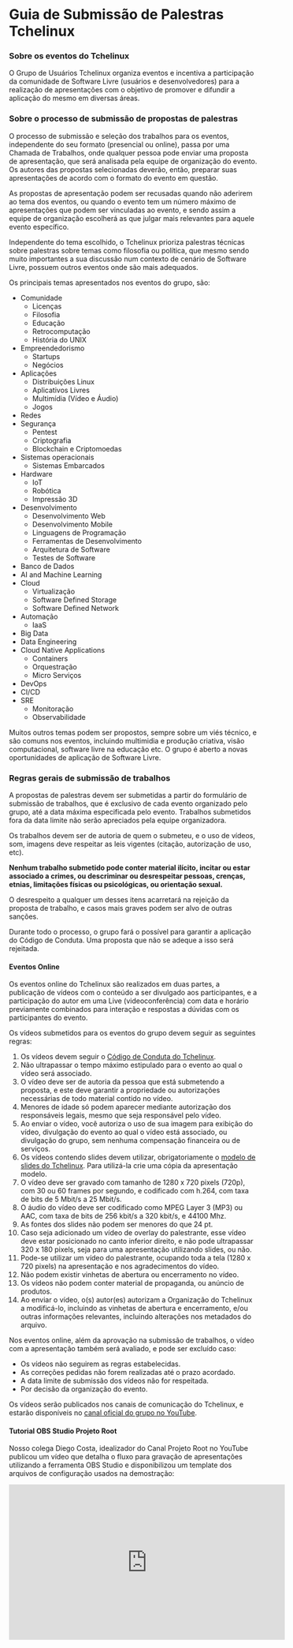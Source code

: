 Guia de Submissão de Palestras Tchelinux
========================================

### Sobre os eventos do Tchelinux

O Grupo de Usuários Tchelinux organiza eventos e incentiva a participação da comunidade de Software Livre (usuários e desenvolvedores) para a realização de apresentações com o objetivo de promover e difundir a aplicação do mesmo em diversas áreas.

### Sobre o processo de submissão de propostas de palestras

O processo de submissão e seleção dos trabalhos para os eventos, independente do seu formato (presencial ou online), passa por uma Chamada de Trabalhos, onde qualquer pessoa pode enviar uma proposta de apresentação, que será analisada pela equipe de organização do evento. Os autores das propostas selecionadas deverão, então, preparar suas apresentações de acordo com o formato do evento em questão.

As propostas de apresentação podem ser recusadas quando não aderirem ao tema dos eventos, ou quando o evento tem um número máximo de apresentações que podem ser vinculadas ao evento, e sendo assim a equipe de organização escolherá as que julgar mais relevantes para aquele evento específico.

Independente do tema escolhido, o Tchelinux prioriza palestras técnicas sobre palestras sobre temas como filosofia ou política, que mesmo sendo muito importantes a sua discussão num contexto de cenário de Software Livre, possuem outros eventos onde são mais adequados.

Os principais temas apresentados nos eventos do grupo, são:

- Comunidade 
  - Licenças
  - Filosofia
  - Educação
  - Retrocomputação
  - História do UNIX
- Empreendedorismo
  - Startups
  - Negócios
- Aplicações
  - Distribuições Linux
  - Aplicativos Livres
  - Multimídia (Vídeo e Áudio)
  - Jogos
- Redes
- Segurança 
  - Pentest
  - Criptografia
  - Blockchain e Criptomoedas
- Sistemas operacionais
  - Sistemas Embarcados
- Hardware
  - IoT
  - Robótica
  - Impressão 3D
- Desenvolvimento
  - Desenvolvimento Web
  - Desenvolvimento Mobile
  - Linguagens de Programação
  - Ferramentas de Desenvolvimento
  - Arquitetura de Software
  - Testes de Software
- Banco de Dados
- AI and Machine Learning 
- Cloud
  - Virtualização
  - Software Defined Storage
  - Software Defined Network
- Automação
  - IaaS
- Big Data
- Data Engineering
- Cloud Native Applications
  - Containers
  - Orquestração
  - Micro Serviços
- DevOps
- CI/CD
- SRE
  - Monitoração
  - Observabilidade

Muitos outros temas podem ser propostos, sempre sobre um viés técnico, e são comuns nos eventos, incluindo multimidia e produção criativa, visão computacional, software livre na educação etc. O grupo é aberto a novas oportunidades de aplicação de Software Livre.

### Regras gerais de submissão de trabalhos

A propostas de palestras devem ser submetidas a partir do formulário de submissão de trabalhos, que é exclusivo de cada evento organizado pelo grupo, até a data máxima especificada pelo evento. Trabalhos submetidos fora da data limite não serão apreciados pela equipe organizadora.

Os trabalhos devem ser de autoria de quem o submeteu, e o uso de vídeos, som, imagens deve respeitar as leis vigentes (citação, autorização de uso, etc).

**Nenhum trabalho submetido pode conter material ilícito, incitar ou estar associado a crimes, ou descriminar ou desrespeitar pessoas, crenças, etnias, limitações físicas ou psicológicas, ou orientação sexual.**

O desrespeito a qualquer um desses itens acarretará na rejeição da proposta de trabalho, e casos mais graves podem ser alvo de outras sanções.

Durante todo o processo, o grupo fará o possível para garantir a aplicação do Código de Conduta. Uma proposta que não se adeque a isso será rejeitada.

#### Eventos Online

Os eventos online do Tchelinux são realizados em duas partes, a publicação de vídeos com o conteúdo a ser divulgado aos participantes, e a participação do autor em uma Live (videoconferência) com data e horário previamente combinados para interação e respostas a dúvidas com os participantes do evento.

Os vídeos submetidos para os eventos do grupo devem seguir as seguintes regras:

1. Os vídeos devem seguir o [Código de Conduta do Tchelinux](https://conduta.tchelinux.org/).
2. Não ultrapassar o tempo máximo estipulado para o evento ao qual o vídeo será associado.
3. O vídeo deve ser de autoria da pessoa que está submetendo a proposta, e este deve garantir a propriedade ou autorizações necessárias de todo material contido no vídeo.
4. Menores de idade só podem aparecer mediante autorização dos responsáveis legais, mesmo que seja responsável pelo vídeo.
5. Ao enviar o vídeo, você autoriza o uso de sua imagem para exibição do vídeo, divulgação do evento ao qual o vídeo está associado, ou divulgação do grupo, sem nenhuma compensação financeira ou de serviços.
6. Os vídeos contendo slides devem utilizar, obrigatoriamente o [modelo de slides do Tchelinux](https://docs.google.com/presentation/d/1Fjw0lVCLfjXpR_baW-Z-WAmiW1fcQ4PQZnaI3Ixwg3c/edit?usp=sharing). Para utilizá-la crie uma cópia da apresentação modelo.
7. O vídeo deve ser gravado com tamanho de 1280 x 720 pixels (720p), com 30 ou 60 frames por segundo, e codificado com h.264, com taxa de bits de 5 Mbit/s a 25 Mbit/s.
8. O áudio do vídeo deve ser codificado como MPEG Layer 3 (MP3) ou AAC, com taxa de bits de 256 kbit/s a 320 kbit/s, e 44100 Mhz.
9. As fontes dos slides não podem ser menores do que 24 pt.
10. Caso seja adicionado um vídeo de overlay do palestrante, esse vídeo deve estar posicionado no canto inferior direito, e não pode ultrapassar 320 x 180 pixels, seja para uma apresentação utilizando slides, ou não.
12. Pode-se utilizar um vídeo do palestrante, ocupando toda a tela (1280 x 720 pixels) na apresentação e nos agradecimentos do vídeo.
13. Não podem existir vinhetas de abertura ou encerramento no vídeo.
14. Os vídeos não podem conter material de propaganda, ou anúncio de produtos.
15. Ao enviar o vídeo, o(s) autor(es) autorizam a Organização do Tchelinux a modificá-lo, incluindo as vinhetas de abertura e encerramento, e/ou outras informações relevantes, incluindo alterações nos metadados do arquivo.

Nos eventos online, além da aprovação na submissão de trabalhos, o vídeo com a apresentação também será avaliado, e pode ser excluído caso:

- Os vídeos não seguirem as regras estabelecidas.
- As correções pedidas não forem realizadas até o prazo acordado.
- A data limite de submissão dos vídeos não for respeitada.
- Por decisão da organização do evento.

Os vídeos serão publicados nos canais de comunicação do Tchelinux, e estarão disponíveis no [canal oficial do grupo no YouTube](https://youtube.com/tchelinux).

#### Tutorial OBS Studio Projeto Root

Nosso colega Diego Costa, idealizador do Canal Projeto Root no YouTube publicou um vídeo que detalha o fluxo para gravação de apresentações utilizando a ferramenta OBS Studio e disponibilizou um template dos arquivos de configuração usados na demostração:

   <center><iframe width="560" height="315" src="https://www.youtube.com/embed/9FzAtU96Bcs" title="YouTube video player" frameborder="0" allow="accelerometer; autoplay; clipboard-write; encrypted-media; gyroscope; picture-in-picture" allowfullscreen></iframe></center>
